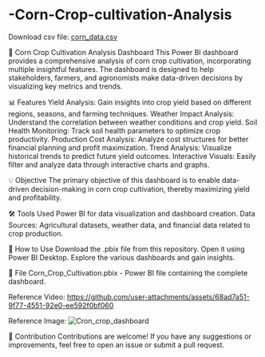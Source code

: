 # -Corn-Crop-cultivation-Analysis

Download csv file: [corn_data.csv](https://github.com/user-attachments/files/19141903/corn_data.csv)

🌽 Corn Crop Cultivation Analysis Dashboard
This Power BI dashboard provides a comprehensive analysis of corn crop cultivation, incorporating multiple insightful features. The dashboard is designed to help stakeholders, farmers, and agronomists make data-driven decisions by visualizing key metrics and trends.

📊 Features
Yield Analysis: Gain insights into crop yield based on different regions, seasons, and farming techniques.
Weather Impact Analysis: Understand the correlation between weather conditions and crop yield.
Soil Health Monitoring: Track soil health parameters to optimize crop productivity.
Production Cost Analysis: Analyze cost structures for better financial planning and profit maximization.
Trend Analysis: Visualize historical trends to predict future yield outcomes.
Interactive Visuals: Easily filter and analyze data through interactive charts and graphs.

💡 Objective
The primary objective of this dashboard is to enable data-driven decision-making in corn crop cultivation, thereby maximizing yield and profitability.

🛠 Tools Used
Power BI for data visualization and dashboard creation.
Data Sources: Agricultural datasets, weather data, and financial data related to crop production.

🚀 How to Use
Download the .pbix file from this repository.
Open it using Power BI Desktop.
Explore the various dashboards and gain insights.

📂 File
Corn_Crop_Cultivation.pbix - Power BI file containing the complete dashboard.


Reference Video: 
https://github.com/user-attachments/assets/68ad7a51-9f77-4551-92e0-ee592f0bf060


Reference Image:
![Cron_crop_dashboard](https://github.com/user-attachments/assets/1fd8e576-ecca-4391-abb3-7e0071fdd7e0)

🤝 Contribution
Contributions are welcome! If you have any suggestions or improvements, feel free to open an issue or submit a pull request.
